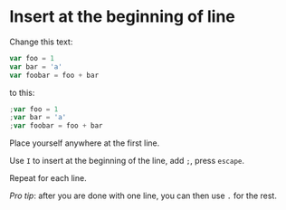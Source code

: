 # Insert at the beginning of line

Change this text:

```javascript
var foo = 1
var bar = 'a'
var foobar = foo + bar
```

to this:

```javascript
;var foo = 1
;var bar = 'a'
;var foobar = foo + bar
```

Place yourself anywhere at the first line.

Use `I` to insert at the beginning of the line, add `;`, press `escape`.

Repeat for each line.

*Pro tip*: after you are done with one line, you can then use `.` for the rest.
